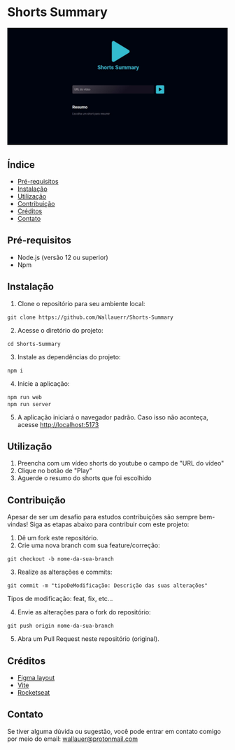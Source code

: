 # Shorts Summary

![Capa do projeto](./public/project-cover.jpg)

## Índice

- [Pré-requisitos](#pré-requisitos)
- [Instalação](#instalação)
- [Utilização](#utilização)
- [Contribuição](#contribuição)
- [Créditos](#créditos)
- [Contato](#contato)

## Pré-requisitos

- Node.js (versão 12 ou superior)
- Npm

## Instalação

1. Clone o repositório para seu ambiente local:

```
git clone https://github.com/Wallauerr/Shorts-Summary
```

2. Acesse o diretório do projeto:

```
cd Shorts-Summary
```

3. Instale as dependências do projeto:

```
npm i
```

4. Inicie a aplicação:

```
npm run web
npm run server
```

5. A aplicação iniciará o navegador padrão. Caso isso não aconteça, acesse [http://localhost:5173](http://localhost:5173)

## Utilização

1. Preencha com um vídeo shorts do youtube o campo de "URL do vídeo"
2. Clique no botão de "Play"
3. Aguerde o resumo do shorts que foi escolhido

## Contribuição

Apesar de ser um desafio para estudos contribuições são sempre bem-vindas! Siga as etapas abaixo para contribuir com este projeto:

1. Dê um fork este repositório.
2. Crie uma nova branch com sua feature/correção:

```
git checkout -b nome-da-sua-branch
```

3. Realize as alterações e commits:

```
git commit -m "tipoDeModificação: Descrição das suas alterações"
```

Tipos de modificação: feat, fix, etc...

4. Envie as alterações para o fork do repositório:

```
git push origin nome-da-sua-branch
```

5. Abra um Pull Request neste repositório (original).

## Créditos

- [Figma layout](https://www.figma.com/file/0n0zDN7zbzhRbaEO74Xesx/ToDo-List/duplicate)
- [Vite](https://vitejs.dev/)
- [Rocketseat](https://www.rocketseat.com.br/)

## Contato

Se tiver alguma dúvida ou sugestão, você pode entrar em contato comigo por meio do email: wallauer@protonmail.com
